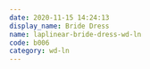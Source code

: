 ```yaml
---
date: 2020-11-15 14:24:13
display_name: Bride Dress
name: laplinear-bride-dress-wd-ln
code: b006
category: wd-ln
---
```

